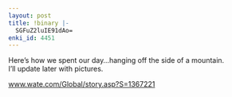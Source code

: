 ```yaml
---
layout: post
title: !binary |-
  SGFuZ2luIE91dAo=
enki_id: 4451
---
```


Here’s how we spent our day…hanging off the side of a mountain.  
I’ll update later with pictures.

<p>
<a
href="http://www.wate.com/Global/story.asp?S=1367221">www.wate.com/Global/story.asp?S=1367221</a>

</p>
